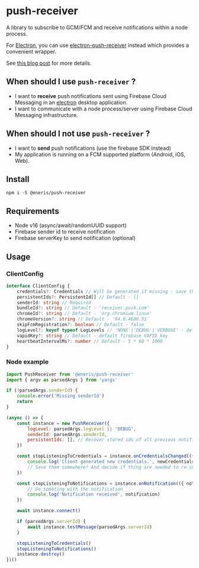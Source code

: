 # push-receiver

A library to subscribe to GCM/FCM and receive notifications within a node process.

For [Electron](https://github.com/electron/electron), you can use [electron-push-receiver](https://github.com/MatthieuLemoine/electron-push-receiver) instead which provides a convenient wrapper.

See [this blog post](https://medium.com/@MatthieuLemoine/my-journey-to-bring-web-push-support-to-node-and-electron-ce70eea1c0b0) for more details.

## When should I use `push-receiver` ?

- I want to **receive** push notifications sent using Firebase Cloud Messaging in an [electron](https://github.com/electron/electron) desktop application.
- I want to communicate with a node process/server using Firebase Cloud Messaging infrastructure.

## When should I not use `push-receiver` ?

- I want to **send** push notifications (use the firebase SDK instead)
- My application is running on a FCM supported platform (Android, iOS, Web).

## Install

`
npm i -S @eneris/push-receiver
`

## Requirements

- Node v16 (async/await/randomUUID support)
- Firebase sender id to receive notification
- Firebase serverKey to send notification (optional)


## Usage

### ClientConfig

```typescript
interface ClientConfig {
    credentials?: Credentials // Will be generated if missing - save this after first use!
    persistentIds?: PersistentId[] // Default - []
    senderId: string // Required
    bundleId?: string // Default - 'receiver.push.com'
    chromeId?: string // Default - 'org.chromium.linux'
    chromeVersion?: string // Default - '94.0.4606.51'
    skipFcmRegistration?: boolean // Default - false
    logLevel?: keyof typeof LogLevels // 'NONE'|'DEBUG'|'VERBOSE' - default: 'NONE'
    vapidKey?: string // Default - default firebase VAPID key
    heartbeatIntervalMs?: number // Default - 5 * 60 * 1000
}
```

### Node example

```javascript
import PushReceiver from '@eneris/push-receiver'
import { argv as parsedArgs } from 'yargs'

if (!parsedArgs.senderId) {
    console.error('Missing senderId')
    return
}

(async () => {
    const instance = new PushReceiver({
        logLevel: parsedArgs.logLevel || 'DEBUG',
        senderId: parsedArgs.senderId,
        persistentIds: [], // Recover stored ids of all previous notifications
    })

    const stopListeningToCredentials = instance.onCredentialsChanged(({ oldCredentials, newCredentials }) => {
        console.log('Client generated new credentials.', newCredentials)
        // Save them somewhere! And decide if thing are needed to re-subscribe
    })

    const stopListeningToNotifications = instance.onNotification(({ notification }) => {
        // Do someting with the notification
        console.log('Notification received', notification)
    })

    await instance.connect()

    if (parsedArgs.serverId) {
        await instance.testMessage(parsedArgs.serverId)
    }

    stopListeningToCredentials()
    stopListeningToNotifications()
    instance.destroy()
})()
```
